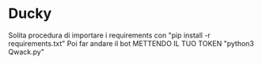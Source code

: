 # Ducky
Solita procedura di importare i requirements con 
"pip install -r requirements.txt"
Poi far andare il bot METTENDO IL TUO TOKEN
"python3 Qwack.py"
